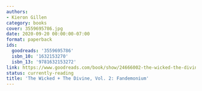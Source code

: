 ```yaml
---
authors:
- Kieron Gillen
category: books
cover: 3559695786.jpg
date: 2020-09-20 00:00:00-07:00
format: paperback
ids:
  goodreads: '3559695786'
  isbn_10: '1632153270'
  isbn_13: '9781632153272'
link: https://www.goodreads.com/book/show/24666002-the-wicked-the-divine-vol-2
status: currently-reading
title: 'The Wicked + The Divine, Vol. 2: Fandemonium'
---
```

